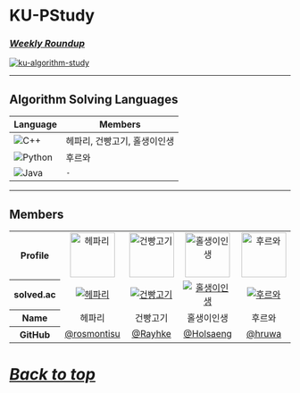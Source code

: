 # KU-PStudy

### ***[Weekly Roundup](https://github.com/orgs/KU-PStudy/projects/1)***

<a href="https://github.com/KU-PStudy/ku-algorithm-study">
  <img src="https://github-readme-stats.vercel.app/api/pin/?username=KU-PStudy&repo=ku-algorithm-study&theme=github_dark&hide_border=true" alt="ku-algorithm-study"/>
</a>

---

## Algorithm Solving Languages

| Language                                                                                          | Members          |
|---------------------------------------------------------------------------------------------------|------------------|
| <img src="https://img.shields.io/badge/C++-e0e0e0?logo=cplusplus&logoColor=black" alt="C++" />    | 헤파리, 건빵고기, 홀생이인생 |
| <img src="https://img.shields.io/badge/Python-e0e0e0?logo=python&logoColor=black" alt="Python" /> | 후르와              |
| <img src="https://img.shields.io/badge/Java-e0e0e0?logo=openjdk&logoColor=black" alt="Java" />    | `-`              |

---

## Members

<table>
  <tr align="center">
    <th>Profile</th>
    <td>
      <img src="https://avatars.githubusercontent.com/u/107000683?v=4" alt="헤파리" style="width:80px"/>
    </td>
    <td>
      <img src="https://avatars.githubusercontent.com/u/94730654?v=4" alt="건빵고기" style="width:80px"/>
    </td>
    <td>
      <img src="https://avatars.githubusercontent.com/u/216300232?v=4" alt="홀생이인생" style="width:80px"/>
    </td>
    <td>
      <img src="https://avatars.githubusercontent.com/u/76837607?v=4" alt="후르와" style="width:80px"/>
    </td>
  </tr>
  <tr align="center">
    <th>solved.ac</th>
    <td>
      <a href="https://solved.ac/profile/rosmontis">
        <img src="https://mazassumnida.wtf/api/mini/generate_badge?boj=rosmontis" alt="헤파리" />
      </a>
    </td>
    <td>
      <a href="https://solved.ac/profile/nink2458">
        <img src="https://mazassumnida.wtf/api/mini/generate_badge?boj=nink2458" alt="건빵고기" />
      </a>
    </td>
    <td>
      <a href="https://solved.ac/profile/lms03225">
        <img src="https://mazassumnida.wtf/api/mini/generate_badge?boj=lms03225" alt="홀생이인생" />
      </a>
    </td>
    <td>
      <a href="https://solved.ac/profile/babykh98">
        <img src="https://mazassumnida.wtf/api/mini/generate_badge?boj=babykh98" alt="후르와" />
      </a>
    </td>
  </tr>
  <tr align="center">
    <th>Name</th>
    <td>헤파리</td>
    <td>건빵고기</td>
    <td>홀생이인생</td>
    <td>후르와</td>
  </tr>
  <tr align="center">
    <th>GitHub</th>
    <td><a href="https://github.com/rosmontisu">@rosmontisu</a></td>
    <td><a href="https://github.com/Rayhke">@Rayhke</a></td>
    <td><a href="https://github.com/Holsaeng">@Holsaeng</a></td>
    <td><a href="https://github.com/hruwa">@hruwa</a></td>
  </tr>
</table>

# ***[Back to top](#top)***